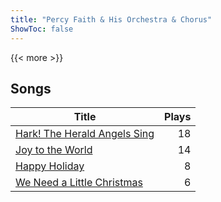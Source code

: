 ```yaml
---
title: "Percy Faith & His Orchestra & Chorus"
ShowToc: false
---
```


{{< more >}}

## Songs
Title | Plays 
----- | -----: 
[Hark! The Herald Angels Sing](/songs/hark-the-herald-angels-sing) | 18
[Joy to the World](/songs/joy-to-the-world) | 14
[Happy Holiday](/songs/happy-holiday) | 8
[We Need a Little Christmas](/songs/we-need-a-little-christmas) | 6

